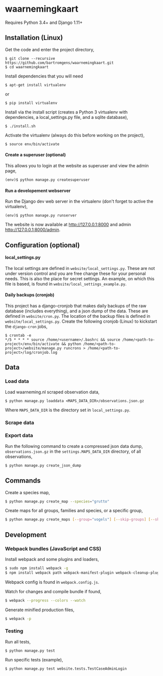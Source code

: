 # waarnemingkaart

Requires Python 3.4+ and Django 1.11+


## Installation (Linux)

Get the code and enter the project directory,
```
$ git clone --recursive https://github.com/bartromgens/waarnemingkaart.git
$ cd waarnemingkaart
```
Install dependencies that you will need
```
$ apt-get install virtualenv
```
or
```
$ pip install virtualenv
```
Install via the install script (creates a Python 3 virtualenv with dependencies, a local_settings.py file, and a sqlite database),
```
$ ./install.sh
```

Activate the virtualenv (always do this before working on the project),
```
$ source env/bin/activate
```

#### Create a superuser (optional)
This allows you to login at the website as superuser and view the admin page,
```
(env)$ python manage.py createsuperuser
```

#### Run a developement webserver
Run the Django dev web server in the virtualenv (don't forget to active the virtualenv),
```
(env)$ python manage.py runserver
```

The website is now available at http://127.0.0.1:8000 and admin http://127.0.0.1:8000/admin.

## Configuration (optional)

#### local_settings.py

The local settings are defined in `website/local_settings.py`. 
These are not under version control and you are free change these for your personal needs.
This is also the place for secret settings. An example, on which this file is based, is found in `website/local_settings_example.py`.

#### Daily backups (cronjob)
This project has a django-cronjob that makes daily backups of the raw database (includes everything), and a json dump of the data.
These are defined in `website/cron.py`. The location of the backup files is defined in `website/local_settings.py`. 
Create the following cronjob (Linux) to kickstart the `django-cron` jobs,
```
$ crontab -e
*/5 * * * * source /home/<username>/.bashrc && source /home/<path-to-project>/env/bin/activate && python /home/<path-to-project>/website/manage.py runcrons > /home/<path-to-project>/log/cronjob.log
```

## Data

### Load data
Load waarneming.nl scraped observation data,
```
$ python manage.py loaddata <MAPS_DATA_DIR>/observations.json.gz
```
Where `MAPS_DATA_DIR` is the directory set in `local_settings.py`.

### Scrape data

### Export data
Run the following command to create a compressed json data dump, `observations.json.gz` in the `settings.MAPS_DATA_DIR` directory, of all observations,
```bash
$ python manage.py create_json_dump
```

## Commands

Create a species map,
```bash
$ python manage.py create_map --species="grutto"
```

Create maps for all groups, families and species, or a specific group,
```bash
$ python manage.py create_maps [--group="vogels"] [--skip-groups] [--skip-families] [--skip-species]
```

## Development

### Webpack bundles (JavaScript and CSS)

Install webpack and some plugins and loaders,
```bash
$ sudo npm install webpack -g
$ npm install webpack path webpack-manifest-plugin webpack-cleanup-plugin extract-text-webpack-plugin css-loader style-loader babel-core babel-loader babel-preset-es2015
```

Webpack config is found in `webpack.config.js`.

Watch for changes and compile bundle if found,
```bash
$ webpack --progress --colors --watch
```

Generate minified production files,
```bash
$ webpack -p
```

### Testing

Run all tests,
```
$ python manage.py test
```

Run specific tests (example),
```
$ python manage.py test website.tests.TestCaseAdminLogin
```
